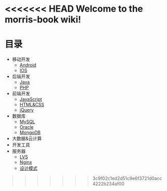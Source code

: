 <<<<<<< HEAD
Welcome to the morris-book wiki!
=======
# 目录

* 移动开发
    * [Android](移动开发/Android)
    * [IOS](移动开发/IOS)
* 后端开发
  * [Java](后端开发/Java)
  * [PHP](后端开发/PHP) 
* 前端开发
  * [JavaScript](前端开发/JavaScript)
  * [HTML&CSS](前端开发/HTML&CSS)
  * [jQuery](前端开发/jQuery)
* 数据库
  * [MySQL]()
  * [Oracle]() 
  * [MongoDB](数据库/MongoDB)
* 大数据&云计算
* 开发工具
* 服务器
  * [LVS](架构设计/LVS)
  * [Nginx](架构设计/Nginx)
  * [设计模式](架构设计/设计模式)
>>>>>>> 3c9f02c1ed2d51c9e6f3721d0acc4222b234af00

